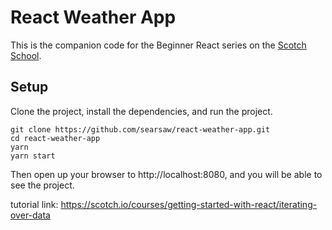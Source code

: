 # React Weather App

This is the companion code for the Beginner React series on the [Scotch School](https://school.scotch.io/).

## Setup

Clone the project, install the dependencies, and run the project.

```
git clone https://github.com/searsaw/react-weather-app.git
cd react-weather-app
yarn
yarn start
```

Then open up your browser to http://localhost:8080, and you will be able to see the project.


tutorial link: https://scotch.io/courses/getting-started-with-react/iterating-over-data